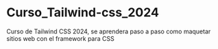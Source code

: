 # Curso_Tailwind-css_2024
 Curso de Tailwind CSS 2024, se aprendera paso a paso como maquetar sitios web con el framework para CSS
